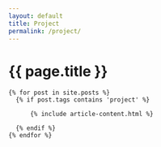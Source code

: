 ```yaml
---
layout: default
title: Project
permalink: /project/
---
```


<div class="container">
    <div class="post-title-box">
      <div class="row">
        <div class="col col-10 push-1 col-11 push-t-1 col-m-12 push-m-0">
          <h1 class="post-title"><span>{{ page.title }}</span></h1>
        </div>
      </div>
    </div>
  </div>
  

    {% for post in site.posts %}
      {% if post.tags contains 'project' %}

          {% include article-content.html %}

      {% endif %}
    {% endfor %}

  